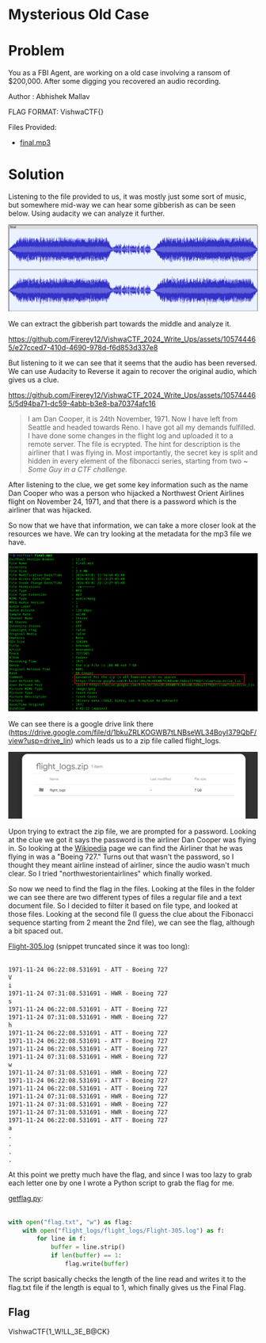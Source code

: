 # Mysterious Old Case

# Problem

You as a FBI Agent, are working on a old case involving a ransom of $200,000. After some digging you recovered an audio recording.

Author : Abhishek Mallav

FLAG FORMAT:
VishwaCTF{}

Files Provided:
- [final.mp3](Files/final.mp3)

# Solution
Listening to the file provided to us, it was mostly just some sort of music, but somewhere mid-way we can hear some gibberish as can be seen below. Using audacity we can analyze it further.

![audacity1.png](Solution/audacity1.png)

We can extract the gibberish part towards the middle and analyze it.

https://github.com/Firerey12/VishwaCTF_2024_Write_Ups/assets/105744465/e27cced7-410d-4690-978d-f6d853d337e8



But listening to it we can see that it seems that the audio has been reversed. We can use Audacity to Reverse it again to recover the original audio, which gives us a clue.

https://github.com/Firerey12/VishwaCTF_2024_Write_Ups/assets/105744465/5d94ba71-dc59-4abb-b3e8-ba70374afc16

> I am Dan Cooper, it is 24th November, 1971. Now I have left from Seattle and headed towards Reno. I have got all my demands fulfilled. I have done some changes in the flight log and uploaded it to a remote server. The file is ecrypted. The hint for description is the airliner that I was flying in. Most importantly, the secret key is split and hidden in every element of the fibonacci series, starting from two ~ _Some Guy in a CTF challenge_.

After listening to the clue, we get some key information such as the name Dan Cooper who was a person who hijacked a Northwest Orient Airlines flight on November 24, 1971, and that there is a password which is the airliner that was hijacked.

So now that we have that information, we can take a more closer look at the resources we have. We can try looking at the metadata for the mp3 file we have.

![Exif](Solution/exiftool.png)

We can see there is a google drive link there (https://drive.google.com/file/d/1bkuZRLKOGWB7tLNBseWL34BoyI379QbF/view?usp=drive_lin) which leads us to a zip file called flight_logs.

![Drive](Solution/gdrive.png)

Upon trying to extract the zip file, we are prompted for a password. Looking at the clue we got it says the password is the airliner Dan Cooper was flying in. So looking at the [Wikipedia](https://en.wikipedia.org/wiki/D._B._Cooper) page we can find the Airliner that he was flying in was a "Boeing 727." Turns out that wasn't the password, so I thought they meant airline instead of airliner, since the audio wasn't much clear. So I tried "northwestorientairlines" which finally worked.

So now we need to find the flag in the files. Looking at the files in the folder we can see there are two different types of files a regular file and a text document file. So I decided to filter it based on file type, and looked at those files. Looking at the second file (I guess the clue about the Fibonacci sequence starting from 2 meant the 2nd file), we can see the flag, although a bit spaced out. 

[Flight-305.log](Solution/Flight-305.log) (snippet truncated since it was too long):

```

1971-11-24 06:22:08.531691 - ATT - Boeing 727
V
i
1971-11-24 07:31:08.531691 - HWR - Boeing 727
s
1971-11-24 06:22:08.531691 - ATT - Boeing 727
1971-11-24 07:31:08.531691 - HWR - Boeing 727
h
1971-11-24 06:22:08.531691 - ATT - Boeing 727
1971-11-24 06:22:08.531691 - ATT - Boeing 727
1971-11-24 06:22:08.531691 - ATT - Boeing 727
1971-11-24 07:31:08.531691 - HWR - Boeing 727
w
1971-11-24 07:31:08.531691 - HWR - Boeing 727
1971-11-24 06:22:08.531691 - ATT - Boeing 727
1971-11-24 06:22:08.531691 - ATT - Boeing 727
1971-11-24 07:31:08.531691 - HWR - Boeing 727
1971-11-24 07:31:08.531691 - HWR - Boeing 727
1971-11-24 07:31:08.531691 - HWR - Boeing 727
1971-11-24 06:22:08.531691 - ATT - Boeing 727
a
.
.
.
.

```

At this point we pretty much have the flag, and since I was too lazy to grab each letter one by one I wrote a Python script to grab the flag for me.

[getflag.py](Solution/getflag.py):

```python

with open("flag.txt", "w") as flag:
    with open("flight_logs/flight_logs/Flight-305.log") as f:
        for line in f:
            buffer = line.strip()
            if len(buffer) == 1:
                flag.write(buffer)

```

The script basically checks the length of the line read and writes it to the flag.txt file if the length is equal to 1, which finally gives us the Final Flag.

## Flag
VishwaCTF{1_W!LL_3E_B@CK}
